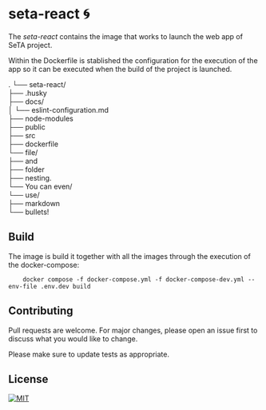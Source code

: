 # seta-react 🌀 

The *seta-react* contains the image that works to launch the web app of SeTA project.

Within the Dockerfile is stablished the configuration for the execution of the app so it can be executed when the build of the project is launched.

.
└── seta-react/     
    ├── .husky    
    ├── docs/     
    │   └── eslint-configuration.md     
    ├── node-modules     
    ├── public     
    ├── src    
    ├── dockerfile    
    └── file/    
        ├── and   
        ├── folder   
        ├── nesting.   
        └── You can even/   
            └── use/     
                ├── markdown    
                └── bullets!      
## Build
The image is build it together with all the images through the execution of the docker-compose:
```
    docker compose -f docker-compose.yml -f docker-compose-dev.yml --env-file .env.dev build
```
## Contributing

Pull requests are welcome. For major changes, please open an issue first to discuss what you would like to change.

Please make sure to update tests as appropriate.

## License

[![MIT][mit-badge]][mit-url]

[mit-badge]: https://img.shields.io/badge/license-mit-blue
[mit-url]: https://choosealicense.com/licenses/mit/
